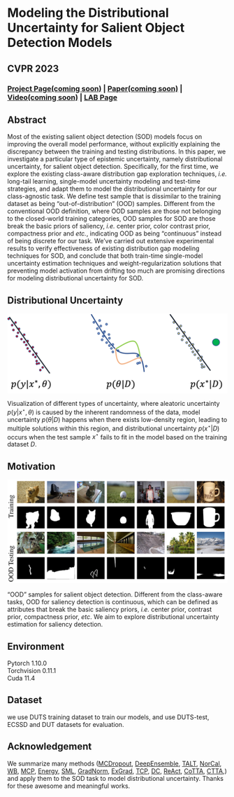 # Modeling the Distributional Uncertainty for Salient Object Detection Models
## CVPR 2023

### [Project Page(coming soon)](https://npucvr.github.io/Distributional_uncertainty_SOD) | [Paper(coming soon)](https://github.com/txynwpu/Distributional_uncertainty_SOD) | [Video(coming soon)](https://github.com/txynwpu/Distributional_uncertainty_SOD) | [LAB Page](http://npu-cvr.cn/)

## Abstract
Most of the existing salient object detection (SOD) models focus on improving the overall model performance, without explicitly explaining the discrepancy between the training and testing distributions. In this paper, we investigate a particular type of epistemic uncertainty, namely distributional uncertainty, for salient object detection. Specifically, for the first time, we explore the existing class-aware distribution gap exploration techniques, _i.e._ long-tail learning, single-model uncertainty modeling and test-time strategies, and adapt them to model the distributional uncertainty for our class-agnostic task. We define test sample that is dissimilar to the training dataset as being “out-of-distribution” (OOD) samples. Different from the conventional OOD definition, where OOD samples are those not belonging to the closed-world training categories, OOD samples for SOD are those break the basic priors of saliency, _i.e._ center prior, color contrast prior, compactness prior and _etc._, indicating OOD as being “continuous” instead of being discrete for our task. We’ve carried out extensive experimental results to verify effectiveness of existing distribution gap modeling techniques for SOD, and conclude that both train-time single-model uncertainty estimation techniques and weight-regularization solutions that preventing model activation from drifting too much are promising directions for modeling distributional uncertainty for SOD.

## Distributional Uncertainty

<img src="https://github.com/txynwpu/Distributional_uncertainty_SOD/blob/main/image/uncertainty_explain.png" width="600" alt="net" align=center />

Visualization of different types of uncertainty, where aleatoric uncertainty $p(y|x^\star,\theta)$ is caused by the inherent randomness of the data, model uncertainty $p(\theta|D)$ happens when there exists low-density region, leading to multiple solutions within this region, and distributional uncertainty $p(x^\star|D)$ occurs when the test sample $x^\star$ fails to fit in the model based on the training dataset $D$. 

## Motivation

![image](https://github.com/txynwpu/Distributional_uncertainty_SOD/blob/main/image/sod_distributional_uncertainty.png)
<!-- <img src="https://github.com/txynwpu/Distributional_uncertainty_SOD/blob/main/image/sod_distributional_uncertainty.png" width="700" alt="net"/><br/> -->

“OOD” samples for salient object detection. Different from the class-aware tasks, OOD for saliency detection is continuous, which can be defined as attributes that break the basic saliency priors, _i.e._ center prior, contrast prior, compactness prior, _etc_. We aim to explore distributional uncertainty estimation for saliency detection.


## Environment
Pytorch 1.10.0  
Torchvision 0.11.1  
Cuda 11.4

## Dataset
we use DUTS training dataset to train our models, and use DUTS-test, ECSSD and DUT datasets for evaluation.


## Acknowledgement
We summarize many methods ([MCDropout](http://proceedings.mlr.press/v48/gal16.pdf), [DeepEnsemble](https://proceedings.neurips.cc/paper/2017/file/9ef2ed4b7fd2c810847ffa5fa85bce38-Paper.pdf), [TALT](https://arxiv.org/pdf/2107.09249.pdf), [NorCal](https://proceedings.neurips.cc/paper/2021/file/14ad095ecc1c3e1b87f3c522836e9158-Paper.pdf), [WB](https://openaccess.thecvf.com/content/CVPR2022/papers/Alshammari_Long-Tailed_Recognition_via_Weight_Balancing_CVPR_2022_paper.pdf), [MCP](https://arxiv.org/pdf/1610.02136.pdf), [Energy](https://proceedings.neurips.cc/paper/2020/file/f5496252609c43eb8a3d147ab9b9c006-Paper.pdf), [SML](http://openaccess.thecvf.com/content/ICCV2021/papers/Jung_Standardized_Max_Logits_A_Simple_yet_Effective_Approach_for_Identifying_ICCV_2021_paper.pdf), [GradNorm](https://proceedings.neurips.cc/paper/2021/file/063e26c670d07bb7c4d30e6fc69fe056-Paper.pdf), [ExGrad](https://arxiv.org/pdf/2205.10439), [TCP](https://proceedings.neurips.cc/paper/2019/file/757f843a169cc678064d9530d12a1881-Paper.pdf), [DC](https://arxiv.org/pdf/2207.07235), [ReAct](https://proceedings.neurips.cc/paper/2021/file/01894d6f048493d2cacde3c579c315a3-Paper.pdf), [CoTTA](https://openaccess.thecvf.com/content/CVPR2022/papers/Wang_Continual_Test-Time_Domain_Adaptation_CVPR_2022_paper.pdf), [CTTA](https://proceedings.mlr.press/v180/chun22a/chun22a.pdf),) and apply them to the SOD task to model distributional uncertainty. Thanks for these awesome and meaningful works.
